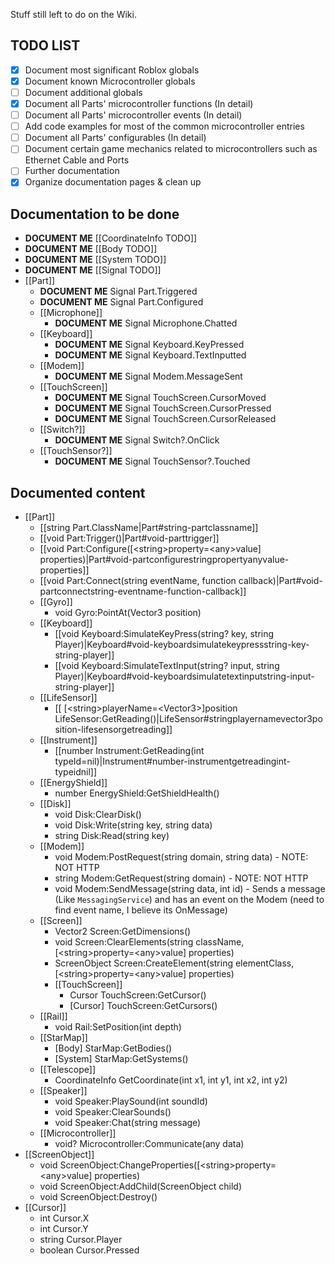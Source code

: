 Stuff still left to do on the Wiki.

## TODO LIST

* [x] Document most significant Roblox globals
* [x] Document known Microcontroller globals
* [ ] Document additional globals
* [x] Document all Parts' microcontroller functions (In detail)
* [ ] Document all Parts' microcontroller events (In detail)
* [ ] Add code examples for most of the common microcontroller entries
* [ ] Document all Parts' configurables (In detail)
* [ ] Document certain game mechanics related to microcontrollers such as Ethernet Cable and Ports
* [ ] Further documentation
* [x] Organize documentation pages & clean up

## Documentation to be done
* **DOCUMENT ME** [[CoordinateInfo TODO]]
* **DOCUMENT ME** [[Body TODO]]
* **DOCUMENT ME** [[System TODO]]
* **DOCUMENT ME** [[Signal TODO]]
* [[Part]]
  * **DOCUMENT ME** Signal Part.Triggered
  * **DOCUMENT ME** Signal Part.Configured
  * [[Microphone]]
    * **DOCUMENT ME** Signal Microphone.Chatted
  * [[Keyboard]]
    * **DOCUMENT ME** Signal Keyboard.KeyPressed
    * **DOCUMENT ME** Signal Keyboard.TextInputted
  * [[Modem]]
    * **DOCUMENT ME** Signal Modem.MessageSent
  * [[TouchScreen]]
    * **DOCUMENT ME** Signal TouchScreen.CursorMoved
    * **DOCUMENT ME** Signal TouchScreen.CursorPressed
    * **DOCUMENT ME** Signal TouchScreen.CursorReleased
  * [[Switch?]]
    * **DOCUMENT ME** Signal Switch?.OnClick
  * [[TouchSensor?]]
    * **DOCUMENT ME** Signal TouchSensor?.Touched

## Documented content

* [[Part]]
  * [[string Part.ClassName|Part#string-partclassname]]
  * [[void Part:Trigger()|Part#void-parttrigger]]
  * [[void Part:Configure([\<string\>property=\<any\>value] properties)|Part#void-partconfigurestringpropertyanyvalue-properties]]
  * [[void Part:Connect(string eventName, function callback)|Part#void-partconnectstring-eventname-function-callback]]
  * [[Gyro]]
    * void Gyro:PointAt(Vector3 position)
  * [[Keyboard]]
    * [[void Keyboard:SimulateKeyPress(string? key, string Player)|Keyboard#void-keyboardsimulatekeypressstring-key-string-player]]
    * [[void Keyboard:SimulateTextInput(string? input, string Player)|Keyboard#void-keyboardsimulatetextinputstring-input-string-player]]
  * [[LifeSensor]]
    * [[ [\<string\>playerName=\<Vector3\>]position LifeSensor:GetReading()|LifeSensor#stringplayernamevector3position-lifesensorgetreading]]
  * [[Instrument]]
    * [[number Instrument:GetReading(int typeId=nil)|Instrument#number-instrumentgetreadingint-typeidnil]]
  * [[EnergyShield]]
    * number EnergyShield:GetShieldHealth()
  * [[Disk]]
    * void Disk:ClearDisk()
    * void Disk:Write(string key, string data)
    * string Disk:Read(string key)
  * [[Modem]]
    * void Modem:PostRequest(string domain, string data) - NOTE: NOT HTTP
    * string Modem:GetRequest(string domain) - NOTE: NOT HTTP
    * void Modem:SendMessage(string data, int id) - Sends a message (Like `MessagingService`) and has an event on the Modem (need to find event name, I believe its OnMessage)
  * [[Screen]]
    * Vector2 Screen:GetDimensions()
    * void Screen:ClearElements(string className, [\<string\>property=\<any\>value] properties)
    * ScreenObject Screen:CreateElement(string elementClass, [\<string\>property=\<any\>value] properties)
    * [[TouchScreen]]
      * Cursor TouchScreen:GetCursor()
      * [Cursor] TouchScreen:GetCursors()
  * [[Rail]]
    * void Rail:SetPosition(int depth)
  * [[StarMap]]
    * [Body] StarMap:GetBodies()
    * [System] StarMap:GetSystems()
  * [[Telescope]]
    * CoordinateInfo GetCoordinate(int x1, int y1, int x2, int y2)
  * [[Speaker]]
    * void Speaker:PlaySound(int soundId)
    * void Speaker:ClearSounds()
    * void Speaker:Chat(string message)
  * [[Microcontroller]]
    * void? Microcontroller:Communicate(any data)
* [[ScreenObject]]
  * void ScreenObject:ChangeProperties([\<string\>property=\<any\>value] properties)
  * void ScreenObject:AddChild(ScreenObject child)
  * void ScreenObject:Destroy()
* [[Cursor]]
  * int Cursor.X
  * int Cursor.Y
  * string Cursor.Player
  * boolean Cursor.Pressed
